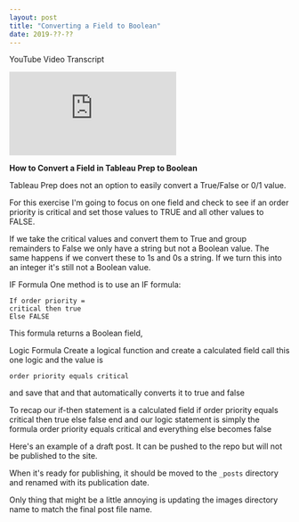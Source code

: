 ```yaml
---
layout: post
title: "Converting a Field to Boolean"
date: 2019-??-??
---
```

YouTube Video Transcript

<div class="video-container">
	<iframe class="video" src="https://www.youtube.com/embed/BhomqvmGIVQ" frameborder="0" allow="accelerometer; autoplay; encrypted-media; gyroscope; picture-in-picture" allowfullscreen></iframe>
</div>


**How to Convert a Field in Tableau Prep to Boolean**

Tableau Prep does not an option to easily convert
a True/False or 0/1 value.


For this exercise I'm going to focus on one field and check to
see if an order priority is critical and set those values to TRUE and all other values to FALSE.

If we take the critical values and convert them to True and
group remainders to False we only have a string but not a
Boolean value. The same happens if we convert these to
1s and 0s a string. If we turn this into an integer it's
still not a Boolean value.

IF Formula
One method is to use an IF formula:
~~~
If order priority =
critical then true
Else FALSE
~~~

This formula returns a Boolean field,

Logic Formula
Create a logical function and create a calculated
field call this one logic and the value is
~~~
order priority equals critical
~~~
and save that and that automatically
converts it to true and false

To recap our if-then
statement is a calculated field if order
priority equals critical then true else
false end and our logic statement is
simply the formula order priority equals
critical and everything else becomes
false

Here's an example of a draft post. It can be pushed to the repo but will not be published to the site.

When it's ready for publishing, it should be moved to the `_posts` directory and renamed with its publication date.

Only thing that might be a little annoying is updating the images directory name to match the final post file name.
